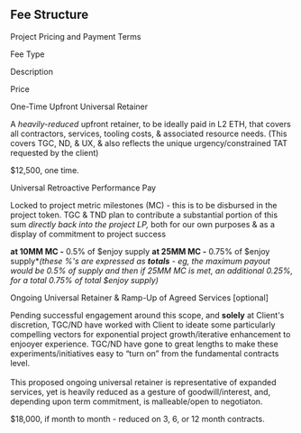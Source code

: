 ## Fee Structure

Project Pricing and Payment Terms

Fee Type

Description

Price

One-Time Upfront Universal Retainer

A _heavily-reduced_ upfront retainer, to be ideally paid in L2 ETH, that covers all contractors, services, tooling costs, & associated resource needs. (This covers TGC, ND, & UX, & also reflects the unique urgency/constrained TAT requested by the client)

$12,500, one time.

Universal Retroactive Performance Pay

Locked to project metric milestones (MC) - this is to be disbursed in the project token. TGC & TND plan to contribute a substantial portion of this sum _directly back into the project LP,_ both for our own purposes & as a display of commitment to project success

**at 10MM MC -** 0.5% of $enjoy supply ﻿﻿﻿﻿**at 25MM MC -** 0.75% of $enjoy supply*﻿﻿﻿﻿﻿﻿_(these %'s are expressed as_ _**totals**_ _- eg, the maximum payout would be 0.5% of supply and then if 25MM MC is met, an additional 0.25%, for a total 0.75% of total $enjoy supply)_

Ongoing Universal Retainer & Ramp-Up of Agreed Services [optional]

Pending successful engagement around this scope, and **solely** at Client's discretion, TGC/ND have worked with Client to ideate some particularly compelling vectors for exponential project growth/iterative enhancement to enjooyer experience. TGC/ND have gone to great lengths to make these experiments/initiatives easy to “turn on” from the fundamental contracts level.﻿  
﻿﻿  
﻿This proposed ongoing universal retainer is representative of expanded services, yet is heavily reduced as a gesture of goodwill/interest, and, depending upon term commitment, is malleable/open to negotiaton.

$18,000, if month to month - reduced on 3, 6, or 12 month contracts.
